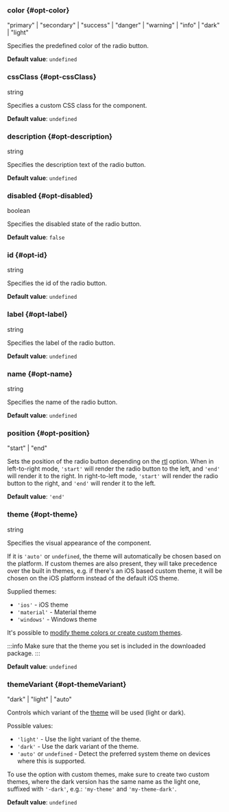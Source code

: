 ### color {#opt-color}

"primary" &#124; "secondary" &#124; "success" &#124; "danger" &#124; "warning" &#124; "info" &#124; "dark" &#124; "light"

Specifies the predefined color of the radio button.

**Default value**: `undefined`
### cssClass {#opt-cssClass}

string

Specifies a custom CSS class for the component.

**Default value**: `undefined`
### description {#opt-description}

string

Specifies the description text of the radio button.

**Default value**: `undefined`
### disabled {#opt-disabled}

boolean

Specifies the disabled state of the radio button.

**Default value**: `false`
### id {#opt-id}

string

Specifies the id of the radio button.

**Default value**: `undefined`
### label {#opt-label}

string

Specifies the label of the radio button.

**Default value**: `undefined`
### name {#opt-name}

string

Specifies the name of the radio button.

**Default value**: `undefined`
### position {#opt-position}

"start" &#124; "end"

Sets the position of the radio button depending on the [rtl](#localization-rtl) option.
When in left-to-right mode, `'start'` will render the radio button to the left, and `'end'` will render it to the right.
In right-to-left mode, `'start'` will render the radio button to the right, and `'end'` will render it to the left.

**Default value**: `'end'`
### theme {#opt-theme}

string

Specifies the visual appearance of the component.

If it is `'auto'` or `undefined`, the theme will automatically be chosen based on the platform.
If custom themes are also present, they will take precedence over the built in themes, e.g. if there&#039;s an iOS based custom theme,
it will be chosen on the iOS platform instead of the default iOS theme.

Supplied themes:
- `'ios'` - iOS theme
- `'material'` - Material theme
- `'windows'` - Windows theme

It&#039;s possible to [modify theme colors or create custom themes](https://docs.mobiscroll.com/theming).

:::info
Make sure that the theme you set is included in the downloaded package.
:::

**Default value**: `undefined`
### themeVariant {#opt-themeVariant}

"dark" &#124; "light" &#124; "auto"

Controls which variant of the [theme](#opt-theme) will be used (light or dark).

Possible values:
- `'light'` - Use the light variant of the theme.
- `'dark'` - Use the dark variant of the theme.
- `'auto'` or `undefined` - Detect the preferred system theme on devices where this is supported.

To use the option with custom themes, make sure to create two custom themes, where the dark version has the same name as the light one,
suffixed with `'-dark'`, e.g.: `'my-theme'` and `'my-theme-dark'`.

**Default value**: `undefined`